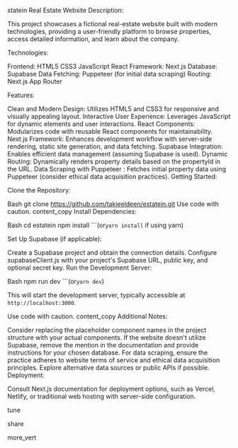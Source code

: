 statein Real Estate Website
Description:

This project showcases a fictional real-estate website built with modern technologies, providing a user-friendly platform to browse properties, access detailed information, and learn about the company.

Technologies:

Frontend:
HTML5
CSS3
JavaScript
React
Framework: Next.js
Database: Supabase
Data Fetching: Puppeteer (for initial data scraping)
Routing: Next.js App Router

Features:

Clean and Modern Design: Utilizes HTML5 and CSS3 for responsive and visually appealing layout.
Interactive User Experience: Leverages JavaScript for dynamic elements and user interactions.
React Components: Modularizes code with reusable React components for maintainability.
Next.js Framework: Enhances development workflow with server-side rendering, static site generation, and data fetching.
Supabase Integration: Enables efficient data management (assuming Supabase is used).
Dynamic Routing: Dynamically renders property details based on the propertyId in the URL.
Data Scraping with Puppeteer : Fetches initial property data using Puppeteer (consider ethical data acquisition practices).
Getting Started:

Clone the Repository:

Bash
git clone https://github.com/takieeldeen/estatein.git
Use code with caution.
content_copy
Install Dependencies:

Bash
cd estatein
npm install
```(or`yarn install` if using yarn)

Set Up Supabase (if applicable):

Create a Supabase project and obtain the connection details.
Configure supabaseClient.js with your project's Supabase URL, public key, and optional secret key.
Run the Development Server:

Bash
npm run dev
```(or`yarn dev`)

This will start the development server, typically accessible at `http://localhost:3000`.

Use code with caution.
content_copy
Additional Notes:

Consider replacing the placeholder component names in the project structure with your actual components.
If the website doesn't utilize Supabase, remove the mention in the documentation and provide instructions for your chosen database.
For data scraping, ensure the practice adheres to website terms of service and ethical data acquisition principles. Explore alternative data sources or public APIs if possible.
Deployment:

Consult Next.js documentation for deployment options, such as Vercel, Netlify, or traditional web hosting with server-side configuration.

tune

share

more_vert
